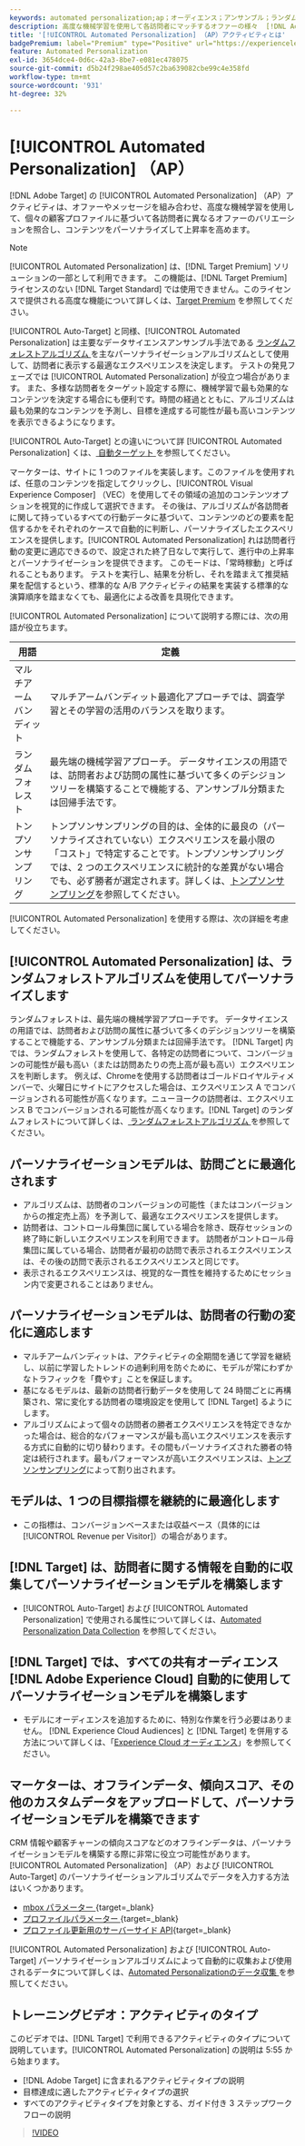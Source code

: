 ```yaml
---
keywords: automated personalization;ap；オーディエンス；アンサンブル；ランダムフォレスト；マルチアームバンディット；トンプソンサンプリング；ml；機械学習
description: 高度な機械学習を使用して各訪問者にマッチするオファーの様々  [!DNL Adobe Target]  バリエーションを見つける、での [!UICONTROL Automated Personalization] （AP）アクティビティの使用方法を説明します。
title: '[!UICONTROL Automated Personalization] （AP）アクティビティとは'
badgePremium: label="Premium" type="Positive" url="https://experienceleague.adobe.com/docs/target/using/introduction/intro.html?lang=ja#premium newtab=true" tooltip="Target Premium に含まれる機能を確認してください。"
feature: Automated Personalization
exl-id: 3654dce4-0d6c-42a3-8be7-e081ec478075
source-git-commit: d5b24f298ae405d57c2ba639082cbe99c4e358fd
workflow-type: tm+mt
source-wordcount: '931'
ht-degree: 32%

---
```


# [!UICONTROL Automated Personalization] （AP）

[!DNL Adobe Target] の [!UICONTROL Automated Personalization] （AP）アクティビティは、オファーやメッセージを組み合わせ、高度な機械学習を使用して、個々の顧客プロファイルに基づいて各訪問者に異なるオファーのバリエーションを照合し、コンテンツをパーソナライズして上昇率を高めます。

>[!NOTE]
>
>[!UICONTROL Automated Personalization] は、[!DNL Target Premium] ソリューションの一部として利用できます。 この機能は、[!DNL Target Premium] ライセンスのない [!DNL Target Standard] では使用できません。このライセンスで提供される高度な機能について詳しくは、[Target Premium](/help/main/c-intro/intro.md#premium) を参照してください。

[!UICONTROL Auto-Target] と同様、[!UICONTROL Automated Personalization] は主要なデータサイエンスアンサンブル手法である [ ランダムフォレストアルゴリズム ](/help/main/c-activities/t-automated-personalization/algo-random-forest.md) を主なパーソナライゼーションアルゴリズムとして使用して、訪問者に表示する最適なエクスペリエンスを決定します。 テストの発見フェーズでは [!UICONTROL Automated Personalization] が役立つ場合があります。 また、多様な訪問者をターゲット設定する際に、機械学習で最も効果的なコンテンツを決定する場合にも便利です。時間の経過とともに、アルゴリズムは最も効果的なコンテンツを予測し、目標を達成する可能性が最も高いコンテンツを表示できるようになります。

[!UICONTROL Auto-Target] との違いについて詳 [!UICONTROL Automated Personalization] くは、[ 自動ターゲット ](/help/main/c-activities/auto-target/auto-target-to-optimize.md#section_BA4D83BE40F14A96BE7CBC7C7CF2A8FB) を参照してください。

マーケターは、サイトに 1 つのファイルを実装します。このファイルを使用すれば、任意のコンテンツを指定してクリックし、[!UICONTROL Visual Experience Composer] （VEC）を使用してその領域の追加のコンテンツオプションを視覚的に作成して選択できます。 その後は、アルゴリズムが各訪問者に関して持っているすべての行動データに基づいて、コンテンツのどの要素を配信するかをそれぞれのケースで自動的に判断し、パーソナライズしたエクスペリエンスを提供します。[!UICONTROL Automated Personalization] れは訪問者行動の変更に適応できるので、設定された終了日なしで実行して、進行中の上昇率とパーソナライゼーションを提供できます。 このモードは、「常時稼動」と呼ばれることもあります。 テストを実行し、結果を分析し、それを踏まえて推奨結果を配信するという、標準的な A/B アクティビティの結果を実装する標準的な演算順序を踏まなくても、最適化による改善を具現化できます。

[!UICONTROL Automated Personalization] について説明する際には、次の用語が役立ちます。

| 用語 | 定義 |
|---|---|
| マルチアームバンディット | マルチアームバンディット最適化アプローチでは、調査学習とその学習の活用のバランスを取ります。 |
| ランダムフォレスト | 最先端の機械学習アプローチ。 データサイエンスの用語では、訪問者および訪問の属性に基づいて多くのデシジョンツリーを構築することで機能する、アンサンブル分類または回帰手法です。 |
| トンプソンサンプリング | トンプソンサンプリングの目的は、全体的に最良の（パーソナライズされていない）エクスペリエンスを最小限の「コスト」で特定することです。トンプソンサンプリングでは、2 つのエクスペリエンスに統計的な差異がない場合でも、必ず勝者が選定されます。詳しくは、[トンプソンサンプリング](https://en.wikipedia.org/wiki/Thompson_sampling)を参照してください。 |

[!UICONTROL Automated Personalization] を使用する際は、次の詳細を考慮してください。

## [!UICONTROL Automated Personalization] は、ランダムフォレストアルゴリズムを使用してパーソナライズします

ランダムフォレストは、最先端の機械学習アプローチです。 データサイエンスの用語では、訪問者および訪問の属性に基づいて多くのデシジョンツリーを構築することで機能する、アンサンブル分類または回帰手法です。 [!DNL Target] 内では、ランダムフォレストを使用して、各特定の訪問者について、コンバージョンの可能性が最も高い（または訪問あたりの売上高が最も高い）エクスペリエンスを判断します。 例えば、Chromeを使用する訪問者はゴールドロイヤルティメンバーで、火曜日にサイトにアクセスした場合は、エクスペリエンス A でコンバージョンされる可能性が高くなります。ニューヨークの訪問者は、エクスペリエンス B でコンバージョンされる可能性が高くなります。[!DNL Target] のランダムフォレストについて詳しくは、[ ランダムフォレストアルゴリズム ](/help/main/c-activities/t-automated-personalization/algo-random-forest.md) を参照してください。

## パーソナライゼーションモデルは、訪問ごとに最適化されます

* アルゴリズムは、訪問者のコンバージョンの可能性（またはコンバージョンからの推定売上高）を予測して、最適なエクスペリエンスを提供します。
* 訪問者は、コントロール母集団に属している場合を除き、既存セッションの終了時に新しいエクスペリエンスを利用できます。 訪問者がコントロール母集団に属している場合、訪問者が最初の訪問で表示されるエクスペリエンスは、その後の訪問で表示されるエクスペリエンスと同じです。
* 表示されるエクスペリエンスは、視覚的な一貫性を維持するためにセッション内で変更されることはありません。

## パーソナライゼーションモデルは、訪問者の行動の変化に適応します

* マルチアームバンディットは、アクティビティの全期間を通じて学習を継続し、以前に学習したトレンドの過剰利用を防ぐために、モデルが常にわずかなトラフィックを「費やす」ことを保証します。
* 基になるモデルは、最新の訪問者行動データを使用して 24 時間ごとに再構築され、常に変化する訪問者の環境設定を使用して [!DNL Target] るようにします。
* アルゴリズムによって個々の訪問者の勝者エクスペリエンスを特定できなかった場合は、総合的なパフォーマンスが最も高いエクスペリエンスを表示する方式に自動的に切り替わります。その間もパーソナライズされた勝者の特定は続行されます。最もパフォーマンスが高いエクスペリエンスは、[トンプソンサンプリング](https://en.wikipedia.org/wiki/Thompson_sampling)によって割り出されます。

## モデルは、1 つの目標指標を継続的に最適化します

* この指標は、コンバージョンベースまたは収益ベース（具体的には [!UICONTROL Revenue per Visitor]）の場合があります。

## [!DNL Target] は、訪問者に関する情報を自動的に収集してパーソナライゼーションモデルを構築します

* [!UICONTROL Auto-Target] および [!UICONTROL Automated Personalization] で使用される属性について詳しくは、[Automated Personalization Data Collection](/help/main/c-activities/t-automated-personalization/ap-data.md) を参照してください。

## [!DNL Target] では、すべての共有オーディエンス [!DNL Adobe Experience Cloud] 自動的に使用してパーソナライゼーションモデルを構築します

* モデルにオーディエンスを追加するために、特別な作業を行う必要はありません。 [!DNL Experience Cloud Audiences] と [!DNL Target] を併用する方法について詳しくは、「[Experience Cloud オーディエンス](/help/main/c-integrating-target-with-mac/mmp.md)」を参照してください。

## マーケターは、オフラインデータ、傾向スコア、その他のカスタムデータをアップロードして、パーソナライゼーションモデルを構築できます

CRM 情報や顧客チャーンの傾向スコアなどのオフラインデータは、パーソナライゼーションモデルを構築する際に非常に役立つ可能性があります。 [!UICONTROL Automated Personalization] （AP）および [!UICONTROL Auto-Target] のパーソナライゼーションアルゴリズムでデータを入力する方法はいくつかあります。

* [mbox パラメーター ](https://experienceleague.adobe.com/docs/target-dev/developer/implementation/methods/methods-to-get-data-into-target.html?lang=ja){target=_blank}
* [ プロファイルパラメーター ](https://experienceleague.adobe.com/docs/target-dev/developer/implementation/methods/methods-to-get-data-into-target.html?lang=ja){target=_blank}
* [ プロファイル更新用のサーバーサイド API](https://experienceleague.adobe.com/docs/target-dev/developer/implementation/methods/methods-to-get-data-into-target.html?lang=ja){target=_blank}

[!UICONTROL Automated Personalization] および [!UICONTROL Auto-Target] パーソナライゼーションアルゴリズムによって自動的に収集および使用されるデータについて詳しくは、[Automated Personalizationのデータ収集 ](/help/main/c-activities/t-automated-personalization/ap-data.md) を参照してください。

## トレーニングビデオ：アクティビティのタイプ

このビデオでは、[!DNL Target] で利用できるアクティビティのタイプについて説明しています。[!UICONTROL Automated Personalization] の説明は 5:55 から始まります。

* [!DNL Adobe Target] に含まれるアクティビティタイプの説明
* 目標達成に適したアクティビティタイプの選択
* すべてのアクティビティタイプを対象とする、ガイド付き 3 ステップワークフローの説明

>[!VIDEO](https://video.tv.adobe.com/v/17386)
